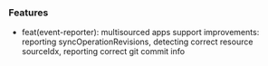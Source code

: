 ### Features
-  feat(event-reporter): multisourced apps support improvements: reporting syncOperationRevisions, detecting correct resource sourceIdx, reporting correct git commit info 